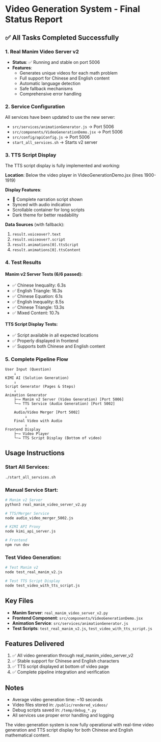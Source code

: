 # Video Generation System - Final Status Report

## ✅ All Tasks Completed Successfully

### 1. Real Manim Video Server v2
- **Status**: ✅ Running and stable on port 5006
- **Features**:
  - Generates unique videos for each math problem
  - Full support for Chinese and English content
  - Automatic language detection
  - Safe fallback mechanisms
  - Comprehensive error handling

### 2. Service Configuration
All services have been updated to use the new server:
- `src/services/animationGenerator.js` → Port 5006
- `src/components/VideoGenerationDemo.jsx` → Port 5006
- `src/config/apiConfig.js` → Port 5006
- `start_all_services.sh` → Starts v2 server

### 3. TTS Script Display
The TTS script display is fully implemented and working:

**Location**: Below the video player in VideoGenerationDemo.jsx (lines 1900-1919)

**Display Features**:
- 🎤 Complete narration script shown
- Synced with audio indication
- Scrollable container for long scripts
- Dark theme for better readability

**Data Sources** (with fallback):
1. `result.voiceover?.text`
2. `result.voiceover?.script`
3. `result.animations[0].ttsScript`
4. `result.animations[0].ttsContent`

### 4. Test Results

#### Manim v2 Server Tests (6/6 passed):
- ✅ Chinese Inequality: 6.3s
- ✅ English Triangle: 16.3s
- ✅ Chinese Equation: 6.1s
- ✅ English Inequality: 8.5s
- ✅ Chinese Triangle: 13.3s
- ✅ Mixed Content: 10.7s

#### TTS Script Display Tests:
- ✅ Script available in all expected locations
- ✅ Properly displayed in frontend
- ✅ Supports both Chinese and English content

### 5. Complete Pipeline Flow

```
User Input (Question)
    ↓
KIMI AI (Solution Generation)
    ↓
Script Generator (Pages & Steps)
    ↓
Animation Generator
    ├─→ Manim v2 Server (Video Generation) [Port 5006]
    └─→ TTS Service (Audio Generation) [Port 5002]
         ↓
    Audio/Video Merger [Port 5002]
         ↓
    Final Video with Audio
         ↓
Frontend Display
    ├─→ Video Player
    └─→ TTS Script Display (Bottom of video)
```

## Usage Instructions

### Start All Services:
```bash
./start_all_services.sh
```

### Manual Service Start:
```bash
# Manim v2 Server
python3 real_manim_video_server_v2.py

# TTS/Merger Service
node audio_video_merger_5002.js

# KIMI API Proxy
node kimi_api_server.js

# Frontend
npm run dev
```

### Test Video Generation:
```bash
# Test Manim v2
node test_real_manim_v2.js

# Test TTS Script Display
node test_video_with_tts_script.js
```

## Key Files
- **Manim Server**: `real_manim_video_server_v2.py`
- **Frontend Component**: `src/components/VideoGenerationDemo.jsx`
- **Animation Service**: `src/services/animationGenerator.js`
- **Test Scripts**: `test_real_manim_v2.js`, `test_video_with_tts_script.js`

## Features Delivered
1. ✅ All video generation through real_manim_video_server_v2
2. ✅ Stable support for Chinese and English characters
3. ✅ TTS script displayed at bottom of video page
4. ✅ Complete pipeline integration and verification

## Notes
- Average video generation time: ~10 seconds
- Video files stored in: `/public/rendered_videos/`
- Debug scripts saved in: `/temp/debug_*.py`
- All services use proper error handling and logging

The video generation system is now fully operational with real-time video generation and TTS script display for both Chinese and English mathematical content.